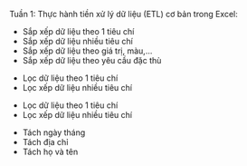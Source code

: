 Tuần 1: Thực hành tiền xử lý dữ liệu (ETL) cơ bản trong Excel:

<!-- I. SẮP XẾP DỮ LIỆU    -->

- Sắp xếp dữ liệu theo 1 tiêu chí
- Sắp xếp dữ liệu nhiều tiêu chí
- Sắp xếp dữ liệu theo giá trị, màu,…
- Sắp xếp dữ liệu theo yêu cầu đặc thù
<!-- II. LỌC DỮ LIỆU    -->
- Lọc dữ liệu theo 1 tiêu chí
- Lọc xếp dữ liệu nhiều tiêu chí
<!-- III. LỌC DỮ LIỆU NÂNG CAO    -->
- Lọc dữ liệu theo 1 tiêu chí
- Lọc xếp dữ liệu nhiều tiêu chí
<!-- IV. TÁCH CỘT VĂN BẢN THÀNH NHIỀU CỘT    -->
- Tách ngày tháng
- Tách địa chỉ
- Tách họ và tên
<!-- V. ĐIỀN DỮ LIỆU TỰ ĐỘNG  -->

<!-- VI. XÓA DỮ LIỆU BỊ TRÙNG -->

<!-- VII. THỐNG KÊ MÔ TẢ -->
